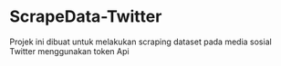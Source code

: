 # ScrapeData-Twitter
Projek ini dibuat untuk melakukan scraping dataset pada media sosial Twitter menggunakan token Api
